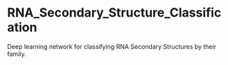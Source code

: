# RNA_Secondary_Structure_Classification
Deep learning network for classifying RNA Secondary Structures by their family.
